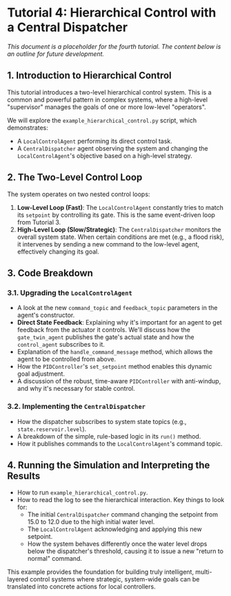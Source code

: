 # Tutorial 4: Hierarchical Control with a Central Dispatcher

*This document is a placeholder for the fourth tutorial. The content below is an outline for future development.*

## 1. Introduction to Hierarchical Control

This tutorial introduces a two-level hierarchical control system. This is a common and powerful pattern in complex systems, where a high-level "supervisor" manages the goals of one or more low-level "operators".

We will explore the `example_hierarchical_control.py` script, which demonstrates:
- A `LocalControlAgent` performing its direct control task.
- A `CentralDispatcher` agent observing the system and changing the `LocalControlAgent`'s objective based on a high-level strategy.

## 2. The Two-Level Control Loop

The system operates on two nested control loops:
1.  **Low-Level Loop (Fast)**: The `LocalControlAgent` constantly tries to match its `setpoint` by controlling its gate. This is the same event-driven loop from Tutorial 3.
2.  **High-Level Loop (Slow/Strategic)**: The `CentralDispatcher` monitors the overall system state. When certain conditions are met (e.g., a flood risk), it intervenes by sending a new command to the low-level agent, effectively changing its goal.

## 3. Code Breakdown

### 3.1. Upgrading the `LocalControlAgent`
- A look at the new `command_topic` and `feedback_topic` parameters in the agent's constructor.
- **Direct State Feedback**: Explaining why it's important for an agent to get feedback from the actuator it controls. We'll discuss how the `gate_twin_agent` publishes the gate's actual state and how the `control_agent` subscribes to it.
- Explanation of the `handle_command_message` method, which allows the agent to be controlled from above.
- How the `PIDController`'s `set_setpoint` method enables this dynamic goal adjustment.
- A discussion of the robust, time-aware `PIDController` with anti-windup, and why it's necessary for stable control.

### 3.2. Implementing the `CentralDispatcher`
- How the dispatcher subscribes to system state topics (e.g., `state.reservoir.level`).
- A breakdown of the simple, rule-based logic in its `run()` method.
- How it publishes commands to the `LocalControlAgent`'s command topic.

## 4. Running the Simulation and Interpreting the Results

- How to run `example_hierarchical_control.py`.
- How to read the log to see the hierarchical interaction. Key things to look for:
  - The initial `CentralDispatcher` command changing the setpoint from 15.0 to 12.0 due to the high initial water level.
  - The `LocalControlAgent` acknowledging and applying this new setpoint.
  - How the system behaves differently once the water level drops below the dispatcher's threshold, causing it to issue a new "return to normal" command.

This example provides the foundation for building truly intelligent, multi-layered control systems where strategic, system-wide goals can be translated into concrete actions for local controllers.
